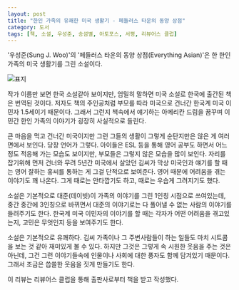 ```yaml
---
layout: post
title: "한인 가족의 유쾌한 미국 생활기 - 페들러스 타운의 동양 상점"
category: 도서
tags: [책, 소설, 우성준, 송섬별, 아토포스, 서평, 리뷰어스 클럽]
---
```


'우성준(Sung J. Woo)'의
'페들러스 타운의 동양 상점(Everything Asian)'은
한 한인 가족의 미국 생활기를 그린 소설이다.

![표지](https://lh3.googleusercontent.com/dtQgy5_nB8wboTeUFPiaqWlR9I5nOW_4QBuqev7kLdJyZECIqNQdJDfQrtcx2ev6OQwlwdC_zdmUhQ=s480)

작가 이름만 보면 한국 소설같아 보이지만,
엄밀히 말하면 미국 소설로 한국에 출간된 책은 번역된 것이다.
저자도 책의 주인공처럼 부모를 따라 미국으로 건너간 한국계 미국 이민자 1.5세이기 때문이다.
그래서 그런지 책속에서 얘기하는 아메리칸 드림을 꿈꾸며 이민간 한인 가족의 이야기가 굉장히 사실적으로 들린다.

큰 마음을 먹고 건너간 미국이지만
그런 그들의 생활이 그렇게 순탄지만은 않은 게 여러 면에서 보인다.
당장 언어가 그렇다.
아이들은 ESL 등을 통해 영어 공부도 하면서 어느 정도 적응해 가는 모습도 보이지만,
부모들은 그렇지 않은 모습을 많이 보인다.
자리를 잡기위해 먼저 건너와 무려 5년간 미국에서 살았던 김씨가
막상 미국인과 얘기를 할 때는 영어 잘하는 홍씨를 통하는 게 그걸 단적으로 보여준다.
영어 때문에 어려움을 겪는 이야기도 꽤 나온다.
그게 때로는 안타깝기도 하고, 때로는 우습게 그려지기도 했다.

소설은 기본적으로 대준(데이빗)이 가족의 이야기를 그린 1인칭 시점으로 쓰여있는데,
중간 중간에 3인칭으로 바뀌면서
대준의 이야기로는 다 풀어낼 수 없는 사람의 이야기를 들려주기도 한다.
한국계 미국 이민자의 이야기를 할 때는
각자가 어떤 어려움을 겪고있는지,
고민은 무엇인지 등을 보여주기도 한다.

소설은 기본적으로 유쾌하다.
김씨 가족이나 그 주변사람들이 하는 일들도
마치 시트콤을 보는 것 같아 재미있게 볼 수 있다.
하지만 그것은 그렇게 속 시원한 웃음을 주는 것은 아닌데,
그건 그런 이야기들속에 인물이나 사회에 대한 풍자도 함께 담겨있기 때문이다.
그래서 조금은 씁쓸한 웃음을 짓게 만들기도 한다.



<div class="im im-info">
이 리뷰는 리뷰어스 클럽을 통해 출판사로부터 책을 받고 작성했다.
</div>
